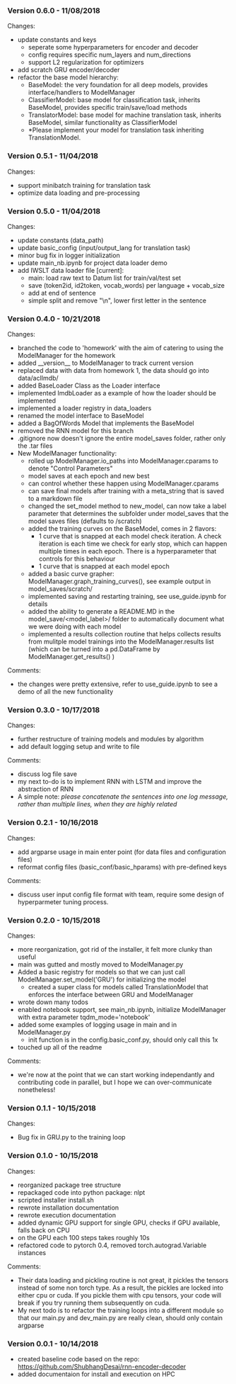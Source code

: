 ### Version 0.6.0 - 11/08/2018
Changes:
- update constants and keys
    - seperate some hyperparameters for encoder and decoder
    - config requires specific num_layers and num_directions
    - support L2 regularization for optimizers
- add scratch GRU encoder/decoder
- refactor the base model hierarchy:
    - BaseModel: the very foundation for all deep models, provides interface/handlers to ModelManager
    - ClassifierModel: base model for classification task, inherits BaseModel, provides specific train/save/load methods
    - TranslatorModel: base model for machine translation task, inherits BaseModel, similar functionality as ClassifierModel
    - *Please implement your model for translation task inheriting TranslationModel.
    
### Version 0.5.1 - 11/04/2018
Changes:
- support minibatch training for translation task
- optimize data loading and pre-processing  

### Version 0.5.0 - 11/04/2018
Changes:
- update constants (data_path)
- update basic_config (input/output_lang for translation task)
- minor bug fix in logger initialization
- update main_nb.ipynb for project data loader demo
- add IWSLT data loader file [current]: 
    - main: load raw text to Datum list for train/val/test set
    - save (token2id, id2token, vocab_words) per language + vocab_size
    - add <EOS> at end of sentence
    - simple split and remove "\n", lower first letter in the sentence
    

### Version 0.4.0 - 10/21/2018
Changes:
- branched the code to 'homework' with the aim of catering to using the ModelManager for the homework
- added \_\_version\_\_ to ModelManager to track current version
- replaced data with data from homework 1, the data should go into data/aclImdb/
- added BaseLoader Class as the Loader interface
- implemented ImdbLoader as a example of how the loader should be implemented
- implemented a loader registry in data_loaders
- renamed the model interface to BaseModel
- added a BagOfWords Model that implements the BaseModel
- removed the RNN model for this branch
- .gitignore now doesn't ignore the entire model_saves folder, rather only the .tar files
- New ModelManager functionality:
    - rolled up ModelManager.io_paths into ModelManager.cparams to denote "Control Parameters"
    - model saves at each epoch and new best
    - can control whether these happen using ModelManager.cparams
    - can save final models after training with a meta_string that is saved to a markdown file
    - changed the set_model method to new_model, can now take a label parameter that determines the subfolder under model_saves that the model saves files (defaults to /scratch)
    - added the training curves on the BaseModel, comes in 2 flavors:
        - 1 curve that is snapped at each model check iteration. A check iteration is each time we check for early stop, which can happen multiple times in each epoch. There is a hyperparameter that controls for this behaviour
        - 1 curve that is snapped at each model epoch
    - added a basic curve grapher: ModelManager.graph_training_curves(), see example output in model_saves/scratch/
    - implemented saving and restarting training, see use_guide.ipynb for details
    - added the ability to generate a README.MD in the model_save/<model_label>/ folder to automatically document what we were doing with each model
    - implemented a results collection routine that helps collects results from mulitple model trainings into the ModelManager.results list (which can be turned into a pd.DataFrame by ModelManager.get_results() ) 
    

Comments:
- the changes were pretty extensive, refer to use_guide.ipynb to see a demo of all the new functionality


### Version 0.3.0 - 10/17/2018
Changes:
- further restructure of training models and modules by algorithm
- add default logging setup and write to file

Comments:
- discuss log file save
- my next to-do is to implement RNN with LSTM and improve the abstraction of RNN 
- A simple note: *please concatenate the sentences into one log message, rather than multiple lines, when they are highly related*

### Version 0.2.1 - 10/16/2018
Changes:
- add argparse usage in main enter point (for data files and configuration files)
- reformat config files (basic_conf/basic_hparams) with pre-defined keys

Comments:
- discuss user input config file format with team, require some design of hyperparmeter tuning process.

### Version 0.2.0 - 10/15/2018
Changes:
- more reorganization, got rid of the installer, it felt more clunky than useful
- main was gutted and mostly moved to ModelManager.py
- Added a basic registry for models so that we can just call ModelManager.set_model('GRU') for initializing the model
    - created a super class for models called TranslationModel that enforces the interface between GRU and ModelManager
- wrote down many todos
- enabled notebook support, see main_nb.ipynb, initialize ModelManager with extra parameter tqdm_mode='notebook'
- added some examples of logging usage in main and in ModelManager.py
    - init function is in the config.basic_conf.py, should only call this 1x
- touched up all of the readme

Comments:
- we're now at the point that we can start working independantly and contributing code in parallel, but I hope we can over-communicate nonetheless!

### Version 0.1.1 - 10/15/2018
Changes:
- Bug fix in GRU.py to the training loop

### Version 0.1.0 - 10/15/2018
Changes:
- reorganized package tree structure
- repackaged code into python package: nlpt
- scripted installer install.sh
- rewrote installation documentation
- rewrote execution documentation
- added dynamic GPU support for single GPU, checks if GPU available, falls back on CPU
- on the GPU each 100 steps takes roughly 10s
- refactored code to pytorch 0.4, removed torch.autograd.Variable instances
 
Comments: 
 - Their data loading and pickling routine is not great, it pickles the tensors instead of some non torch type. As a result, the pickles are locked into either cpu or cuda. If you pickle them with cpu tensors, your code will break if you try running them subsequently on cuda.
 - My next todo is to refactor the training loops into a different module so that our main.py and dev_main.py are really clean, should only contain argparse

### Version 0.0.1 - 10/14/2018
- created baseline code based on the repo: https://github.com/ShubhangDesai/rnn-encoder-decoder
- added documentaion for install and execution on HPC
